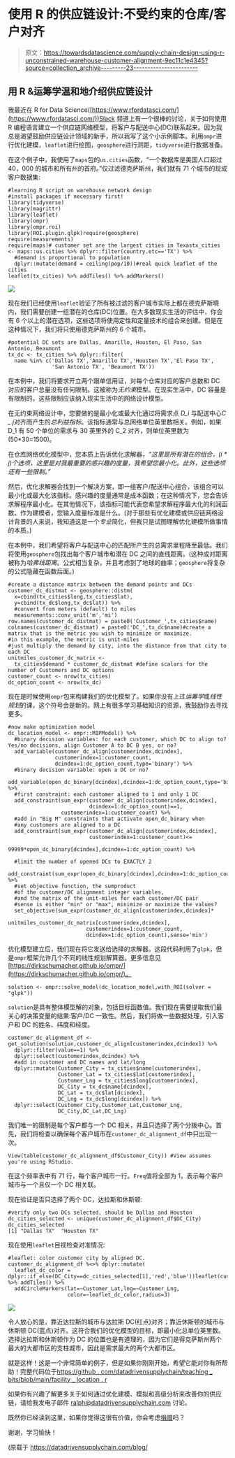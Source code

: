 # 使用 R 的供应链设计:不受约束的仓库/客户对齐

> 原文：<https://towardsdatascience.com/supply-chain-design-using-r-unconstrained-warehouse-customer-alignment-9ec11c1e4345?source=collection_archive---------23----------------------->

## 用 R &运筹学温和地介绍供应链设计

我最近在 R for Data Science([https://www.rfordatasci.com/](https://www.rfordatasci.com/))Slack 频道上有一个很棒的讨论，关于如何使用 R 编程语言建立一个供应链网络模型，将客户与配送中心(DC)联系起来。因为我总是渴望鼓励供应链设计领域的新手，所以我写了这个小示例脚本。利用`ompr`进行优化建模，`leaflet`进行绘图，`geosphere`进行测距，`tidyverse`进行数据准备。

在这个例子中，我使用了`maps`包的`us.cities`函数，“一个数据库是美国人口超过 40，000 的城市和所有州的首府。”仅过滤德克萨斯州，我们就有 71 个城市的现成客户数据集:

```
#learning R script on warehouse network design
#install packages if necessary first!
library(tidyverse)
library(magrittr)
library(leaflet)
library(ompr)
library(ompr.roi)
library(ROI.plugin.glpk)require(geosphere)
require(measurements)
require(maps)# customer set are the largest cities in Texastx_cities <- maps::us.cities %>% dplyr::filter(country.etc=='TX') %>%
  #demand is proportional to population
  dplyr::mutate(demand = ceiling(pop/10))#real quick leaflet of the cities
leaflet(tx_cities) %>% addTiles() %>% addMarkers()
```

![](img/6749f9b4d0d303546b041a04be7141bc.png)

现在我们已经使用`leaflet`验证了所有被过滤的客户城市实际上都在德克萨斯境内，我们需要创建一组潜在的仓库(DC)位置。在大多数现实生活的评估中，你会有 6 个以上的潜在选项，这些选项将使用定性和定量技术的组合来创建。但是在这种情况下，我们将只使用德克萨斯州的 6 个城市。

```
#potential DC sets are Dallas, Amarillo, Houston, El Paso, San Antonio, Beaumont
tx_dc <- tx_cities %>% dplyr::filter(
  name %in% c('Dallas TX','Amarillo TX','Houston TX','El Paso TX',
              'San Antonio TX', 'Beaumont TX'))
```

在本例中，我们将要求开立两个跟单信用证，对每个仓库对应的客户总数和 DC 对应的客户总量没有任何限制。这被称为*无约束*模型。在现实生活中，DC 容量是有限制的，这些限制应该纳入现实生活中的网络设计模型。

在无约束网络设计中，您要做的是最小化或最大化通过将需求点 *D_i* 与配送中心*C _ j*对齐而产生的*总利益指标*。该指标通常与总网络单位英里数相关。例如，如果 D_1 有 50 个单位的需求与 30 英里外的 C_2 对齐，则单位英里数为(50*30=1500)。

在仓库网络优化模型中，您本质上告诉优化求解器，*“这里是所有潜在的组合，(i * j)个选项，这里是对我最重要的感兴趣的度量，我希望您最小化。此外，这些选项还有一些限制。”*

然后，优化求解器会找到一个解决方案，即一组客户/配送中心组合，该组合可以最小化或最大化该指标。感兴趣的度量通常是成本函数；在这种情况下，您会告诉求解程序最小化。在其他情况下，该指标可能代表您希望求解程序最大化的利润函数。作为建模者，您输入度量标准是什么。(对于那些有优化建模或供应链网络设计背景的人来说，我知道这是一个*专业*简化，但我只是试图理解优化建模所做事情的本质。)

在本例中，我们希望将客户与配送中心的匹配所产生的总需求里程降至最低。我们将使用`geosphere`包找出每个客户城市和潜在 DC 之间的直线距离。(这种成对距离被称为*哈弗线距离*。公式相当复杂，并且考虑到了地球的曲率；`geosphere`将复杂的公式隐藏在函数后面。)

```
#create a distance matrix between the demand points and DCs
customer_dc_distmat <- geosphere::distm(
  x=cbind(tx_cities$long,tx_cities$lat),
  y=cbind(tx_dc$long,tx_dc$lat)) %>% 
  #convert from meters (default) to miles
  measurements::conv_unit('m','mi')
row.names(customer_dc_distmat) = paste0('Customer_',tx_cities$name)
colnames(customer_dc_distmat) = paste0('DC_',tx_dc$name)#create a matrix that is the metric you wish to minimize or maximize.
#in this example, the metric is unit-miles
#just multiply the demand by city, into the distance from that city to each DC
unitmiles_customer_dc_matrix <- 
  tx_cities$demand * customer_dc_distmat #define scalars for the number of Customers and DC options
customer_count <- nrow(tx_cities)
dc_option_count <- nrow(tx_dc)
```

现在是时候使用`ompr`包来构建我们的优化模型了。如果你没有上过*运筹学*或*线性规划*的课，这个符号会是新的。网上有很多学习基础知识的资源，我鼓励你去寻找更多。

```
#now make optimization model
dc_location_model <- ompr::MIPModel() %>%
  #binary decision variables: for each customer, which DC to align to?  Yes/no decisions, align Customer A to DC B yes, or no?
  add_variable(customer_dc_align[customerindex,dcindex],
               customerindex=1:customer_count,
               dcindex=1:dc_option_count,type='binary') %>%
  #binary decision variable: open a DC or no?
  add_variable(open_dc_binary[dcindex],dcindex=1:dc_option_count,type='binary') %>%
  #first constraint: each customer aligned to 1 and only 1 DC
  add_constraint(sum_expr(customer_dc_align[customerindex,dcindex],
                          dcindex=1:dc_option_count)==1,
                 customerindex=1:customer_count) %>%
  #add in "Big M" constraints that activate open_dc_binary when
  #any customers are aligned to a DC
  add_constraint(sum_expr(customer_dc_align[customerindex,dcindex],
                          customerindex=1:customer_count)<=
                   99999*open_dc_binary[dcindex],dcindex=1:dc_option_count) %>%

  #limit the number of opened DCs to EXACTLY 2
  add_constraint(sum_expr(open_dc_binary[dcindex],dcindex=1:dc_option_count)==2) %>%
  #set objective function, the sumproduct
  #of the customer/DC alignment integer variables,
  #and the matrix of the unit-miles for each customer/DC pair
  #sense is either "min" or "max", minimize or maximize the values?
  set_objective(sum_expr(customer_dc_align[customerindex,dcindex]*
                           unitmiles_customer_dc_matrix[customerindex,dcindex],
                         customerindex=1:customer_count,
                         dcindex=1:dc_option_count),sense='min')
```

优化模型建立后，我们现在将它发送给选择的求解器。这段代码利用了`glpk`，但是`ompr`框架允许几个不同的线性规划解算器。更多信息见[https://dirkschumacher.github.io/ompr/](https://dirkschumacher.github.io/ompr/)。

```
solution <- ompr::solve_model(dc_location_model,with_ROI(solver = "glpk"))
```

`solution`是具有整体模型解的对象，包括目标函数值。我们现在需要提取我们最关心的决策变量的结果:客户/DC 一致性。然后，我们将做一些数据处理，引入客户和 DC 的姓名、纬度和经度。

```
customer_dc_alignment_df <- get_solution(solution,customer_dc_align[customerindex,dcindex]) %>%
  dplyr::filter(value==1) %>%
  dplyr::select(customerindex,dcindex) %>%
  #add in customer and DC names and lat/long
  dplyr::mutate(Customer_City = tx_cities$name[customerindex],
                Customer_Lat = tx_cities$lat[customerindex],
                Customer_Lng = tx_cities$long[customerindex],
                DC_City = tx_dc$name[dcindex],
                DC_Lat = tx_dc$lat[dcindex],
                DC_Lng = tx_dc$long[dcindex]) %>%
  dplyr::select(Customer_City,Customer_Lat,Customer_Lng,
                DC_City,DC_Lat,DC_Lng)
```

我们唯一的限制是每个客户都与一个 DC 相关，并且只选择了两个分拨中心。首先，我们将检查以确保每个客户城市在`customer_dc_alignment_df`中只出现一次。

```
View(table(customer_dc_alignment_df$Customer_City)) #View assumes you're using RStudio.
```

在这个频率表中有 71 行，每个客户城市一行。`Freq`值将全部为 1，表示每个客户城市与一个且仅一个 DC 相关联。

现在验证是否只选择了两个 DC，达拉斯和休斯顿:

```
#verify only two DCs selected, should be Dallas and Houston
dc_cities_selected <- unique(customer_dc_alignment_df$DC_City)
dc_cities_selected
[1] "Dallas TX"  "Houston TX"
```

现在使用`leaflet`目视检查对准情况:

```
#leaflet: color customer city by aligned DC.
customer_dc_alignment_df %<>% dplyr::mutate(
  leaflet_dc_color = dplyr::if_else(DC_City==dc_cities_selected[1],'red','blue'))leaflet(customer_dc_alignment_df) %>% addTiles() %>%
  addCircleMarkers(lat=~Customer_Lat,lng=~Customer_Lng,
                   color=~leaflet_dc_color,radius=3)
```

![](img/400a9bd173bb54de71cd39444f1f4d19.png)

令人放心的是，靠近达拉斯的城市与达拉斯 DC(红点)对齐；靠近休斯顿的城市与休斯顿 DC(蓝点)对齐。这符合我们的优化模型的目标，即最小化总单位英里数。选择达拉斯和休斯顿作为 DC 的位置也是有道理的，因为它们是得克萨斯州两个最大的大都市区的支柱城市，因此是需求最大的两个大都市区。

就是这样！这是一个非常简单的例子，但是如果你刚刚开始，希望它能对你有所帮助！完整代码位于[https://github . com/datadrivensupplychain/teaching _ bits/blob/main/facility _ location . r](https://github.com/datadrivensupplychain/teaching_bits/blob/main/facility_location.r)

如果你有兴趣了解更多关于如何通过优化建模、模拟和高级分析来改善你的供应链，请给我发电子邮件 ralph@datadrivensupplychain.com 讨论。

既然你已经读到这里，如果你觉得这很有价值，你会考虑[捐赠](https://buy.stripe.com/6oE4jG3IC00eaVWbIL)吗？

谢谢，学习愉快！

(原载于 https://datadrivensupplychain.com/blog/